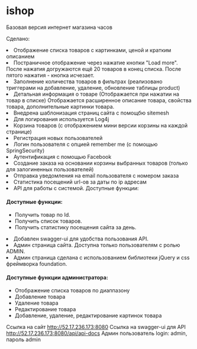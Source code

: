 # ishop
Базовая версия интернет магазина часов

Сделано:
<li>Отображение списка товаров с картинками, ценой и кратким описанием</li>
<li>Постраничное отображение через нажатие кнопки "Load more".
  После нажатия догружаются ещё 20 товаров в конец списка. После пятого нажатия - кнопка исчезает.</li>
<li>Заполнение количества товаров в фильтрах (реализовано триггерами на добавление, удаление, обновление таблицы product)</li>
<li>Детальная информация о товаре (Отображается при нажатии на товар в списке)
  Отображается расширенное описание товара, свойства товара, дополнительные картинки товара.</li>
<li>Внедрена шаблонизация страниц сайта с помощбю sitemesh</li>  
<li>Для логирования используется Log4j</li>
<li>Корзина товаров (с отображением мини версии корзины на каждой странице)</li>  
<li>Регистрация новых пользователей</li>
<li>Логин пользователя с опцией remember me (с помощью SpringSecurity)</li>
<li>Аутентификация с помощью Facebook</li>
<li>Создание заказа на основании корзины выбранных товаров (только для залогиненных пользователей)</li>
<li>Отправка уведомления на email пользователя c номером заказа</li>
<li>Статистика посещений url-ов за даты по ip адресам</li>
<li>API для работы с системой. Доступные функции:</li>
	<h4>Доступные функции:</h4>
	<ul>
		<li>Получить товар по Id.</li>
		<li>Получить список товаров.</li>
		<li>Получить статистику посещения сайта за день.</li>
	</ul>
<li>Добавлен swagger-ui для удобства пользования API.</li>
<li>Админ страница сайта. Доступна только пользователям с ролью ADMIN.</li>
<li>Админ страница сделана с использованием библиотеки jQuery и css фреймворка foundation.</li>
	<h4>Доступные функции администратора:</h4>
	<ul>
		<li>Отображение списка товаров по диаппазону</li>
		<li>Добавление товара</li>
		<li>Удаление товара</li>
		<li>Редактирование товара</li>
		<li>Добавление, удаление, редактирование картинок товара</li>
	</ul>

	


Ссылка на сайт <a href="http://52.17.236.173:8080">http://52.17.236.173:8080</a>
Ссылка на swagger-ui для API <a href="http://52.17.236.173:8080/api/api-docs">http://52.17.236.173:8080/api/api-docs</a>
Админ пользователь login: admin, пароль admin
